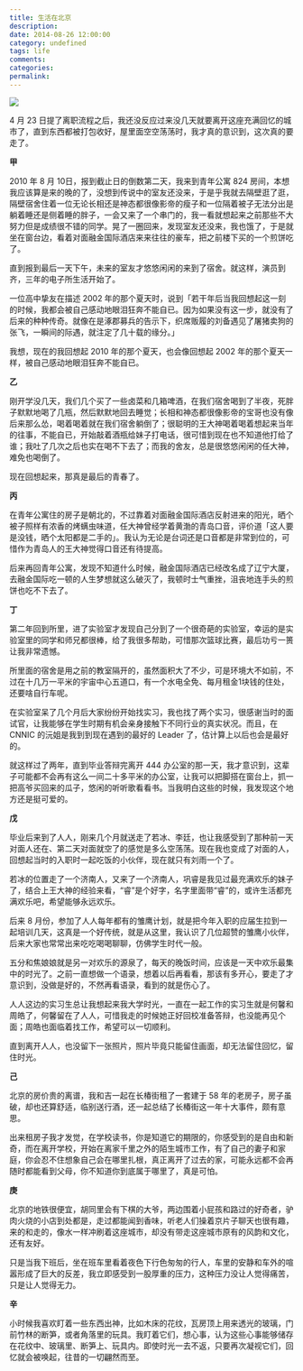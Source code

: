 ```yaml
---
title: 生活在北京
description:
date: 2014-08-26 12:00:00
category: undefined
tags: life
comments:
categories:
permalink:
---
```



![](http://upload-images.jianshu.io/upload_images/679775-0f5dfbaa4e91c0a2.jpg?imageMogr2/auto-orient/strip%7CimageView2/2/w/1240)

4 月 23 日提了离职流程之后，我还没反应过来没几天就要离开这座充满回忆的城市了，直到东西都被打包收好，屋里面空空荡荡时，我才真的意识到，这次真的要走了。

<!--more-->

**甲**

2010 年 8 月 10日，报到截止日的倒数第二天，我来到青年公寓 824 房间，本想我应该算是来的晚的了，没想到传说中的室友还没来，于是乎我就去隔壁逛了逛，隔壁宿舍住着一位无论长相还是神态都很像影帝的瘦子和一位隔着被子无法分出是躺着睡还是侧着睡的胖子，一会又来了一个串门的，我一看就想起来之前那些不大努力但是成绩很不错的同学。晃了一圈回来，发现室友还没来，我也饿了，于是就坐在窗台边，看着对面融金国际酒店来来往往的豪车，把之前楼下买的一个煎饼吃了。

直到报到最后一天下午，未来的室友才悠悠闲闲的来到了宿舍。就这样，演员到齐，三年的电子所生活开始了。

一位高中挚友在描述 2002 年的那个夏天时，说到「若干年后当我回想起这一刻的时候，我都会被自己感动地眼泪狂奔不能自已。因为如果没有这一步，就没有了后来的种种传奇。就像在是涿郡募兵的告示下，织席贩履的刘备遇见了屠猪卖狗的张飞，一瞬间的际遇，就注定了几十载的缘分。」

我想，现在的我回想起 2010 年的那个夏天，也会像回想起 2002 年的那个夏天一样，被自己感动地眼泪狂奔不能自已。

**乙**

刚开学没几天，我们几个买了一些卤菜和几箱啤酒，在我们宿舍喝到了半夜，死胖子默默地喝了几瓶，然后默默地回去睡觉；长相和神态都很像影帝的宝哥也没有像后来那么怂，喝着喝着就在我们宿舍躺倒了；很聪明的王大神喝着喝着想起来当年的往事，不能自已，开始敲着酒瓶给妹子打电话，很可惜到现在也不知道他打给了谁；我吐了几次之后也实在喝不下去了；而我的舍友，总是很悠悠闲闲的任大神，难免也喝倒了。

现在回想起来，那真是最后的青春了。

**丙**

在青年公寓住的房子是朝北的，不过靠着对面融金国际酒店反射进来的阳光，晒个被子照样有浓香的烤螨虫味道，任大神曾经学着黄渤的青岛口音，评价道「这人要是没钱，晒个太阳都是二手的」。我认为无论是台词还是口音都是非常到位的，可惜作为青岛人的王大神觉得口音还有待提高。

后来再回青年公寓，发现不知道什么时候，融金国际酒店已经改名成了辽宁大厦，去融金国际吃一顿的人生梦想就这么破灭了，我顿时士气重挫，沮丧地连手头的煎饼也吃不下去了。

**丁**

第二年回到所里，进了实验室才发现自己分到了一个很奇葩的实验室，幸运的是实验室里的同学和师兄都很棒，给了我很多帮助，可惜那次篮球比赛，最后功亏一篑让我非常遗憾。

所里面的宿舍是用之前的教室隔开的，虽然面积大了不少，可是环境大不如前，不过在十几万一平米的宇宙中心五道口，有一个水电全免、每月租金1块钱的住处，还要啥自行车呢。

在实验室呆了几个月后大家纷纷开始找实习，我也找了两个实习，很感谢当时的面试官，让我能够在学生时期有机会亲身接触下不同行业的真实状况。而且，在 CNNIC 的沅姐是我到到现在遇到的最好的 Leader 了，估计算上以后也会是最好的。

就这样过了两年，直到毕业答辩完离开 444 办公室的那一天，我才意识到，这辈子可能都不会再有这么一间二十多平米的办公室，让我可以把脚搭在窗台上，抓一把高爷买回来的瓜子，悠闲的听听歌看看书。当我明白这些的时候，我发现这个地方还是挺可爱的。

**戊**

毕业后来到了人人，刚来几个月就送走了若冰、李廷，也让我感受到了那种前一天对面人还在、第二天对面就空了的感觉是多么空荡荡。现在我也变成了对面的人，回想起当时的入职时一起吃饭的小伙伴，现在就只有刘雨一个了。

若冰的位置走了一个济南人，又来了一个济南人，巩睿是我见过最充满欢乐的妹子了，结合上王大神的经验来看，“睿”是个好字，名字里面带“睿”的，或许生活都充满欢乐吧，希望能够永远欢乐。

后来 8 月份，参加了人人每年都有的雏鹰计划，就是把今年入职的应届生拉到一起培训几天，这真是一个好传统，就是从这里，我认识了几位超赞的雏鹰小伙伴，后来大家也常常出来吃吃喝喝聊聊，仿佛学生时代一般。

五分和焦娘娘就是另一对欢乐的源泉了，每天的晚饭时间，应该是一天中欢乐最集中的时光了。之前一直想做一个语录，想着以后再看看，那该有多开心，要走了才意识到，没做是好的，不然再看语录，看到的就是伤心了。

人人这边的实习生总让我想起来我大学时光，一直在一起工作的实习生就是何馨和周皓了，何馨留在了人人，可惜我走的时候她正好回校准备答辩，也没能再见个面；周皓也面临着找工作，希望可以一切顺利。

直到离开人人，也没留下一张照片，照片毕竟只能留住画面，却无法留住回忆，留住时光。

**己**

北京的房价贵的离谱，我和吉一起在长椿街租了一套建于 58 年的老房子，房子虽破，却也还算舒适，临别送行酒，还一起总结了长椿街这一年十大事件，颇有意思。

出来租房子我才发觉，在学校读书，你是知道它的期限的，你感受到的是自由和新奇，而在离开学校，开始在离家千里之外的陌生城市工作，有了自己的妻子和家庭，你会忍不住想象自己会在哪里扎根，真正离开了过去的家，可能永远都不会再随时都能看到父母，你不知道你到底属于哪里了，真是可怕。

**庚**

北京的地铁很便宜，胡同里会有下棋的大爷，两边围着小屁孩和路过的好奇者，驴肉火烧的小店到处都是，走过都能闻到香味，听老人们操着京片子聊天也很有趣，来的和走的，像水一样冲刷着这座城市，却没有带走这座城市原有的风韵和文化，还有友好。

只是当我下班后，坐在班车里看着夜色下行色匆匆的行人，车里的安静和车外的喧嚣形成了巨大的反差，我立即感受到一股厚重的压力，这种压力没让人觉得痛苦，只是让人觉得无力。

**辛**

小时候我喜欢盯着一些东西出神，比如木床的花纹，瓦房顶上用来透光的玻璃，门前竹林的断笋，或者角落里的玩具。我盯着它们，想心事，认为这些心事能够储存在花纹中、玻璃里、断笋上、玩具内。即使时光一去不返，只要再次凝视它们，回忆就会被唤起，往昔的一切翩然而至。
